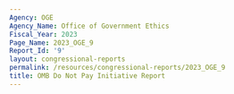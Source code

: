 ```yaml
---
Agency: OGE
Agency_Name: Office of Government Ethics
Fiscal_Year: 2023
Page_Name: 2023_OGE_9
Report_Id: '9'
layout: congressional-reports
permalink: /resources/congressional-reports/2023_OGE_9
title: OMB Do Not Pay Initiative Report
---
```

